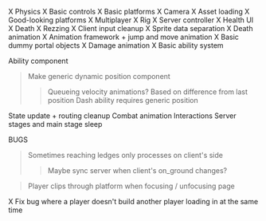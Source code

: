 X Physics
X Basic controls
X Basic platforms
X Camera
X Asset loading
X Good-looking platforms
X Multiplayer
X Rig
X Server controller
X Health UI
X Death
X Rezzing
X Client input cleanup
X Sprite data separation
X Death animation
X Animation framework + jump and move animation
X Basic dummy portal objects
X Damage animation
X Basic ability system

Ability component

> Make generic dynamic position component
>
> > Queueing velocity animations? Based on difference from last position
> > Dash ability requires generic position

State update + routing cleanup
Combat animation
Interactions
Server stages and main stage sleep

BUGS

> Sometimes reaching ledges only processes on client's side
>
> > Maybe sync server when client's on_ground changes?

> Player clips through platform when focusing / unfocusing page

X Fix bug where a player doesn't build another player loading in at the same time
